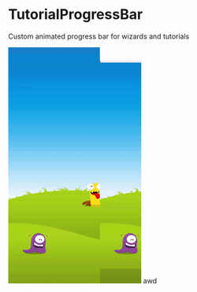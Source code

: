 # TutorialProgressBar
Custom animated progress bar for wizards and tutorials

<img src="https://github.com/RonyBrosh/TutorialProgressBar/blob/master/Graphics/kidoz_demo.gif" width="270" height="480">
awd





